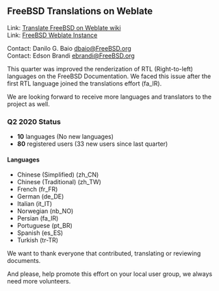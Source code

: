 ## FreeBSD Translations on Weblate ##

Link: [Translate FreeBSD on Weblate wiki](https://wiki.freebsd.org/DocTranslationOnWeblate)  
Link: [FreeBSD Weblate Instance](https://translate-dev.freebsd.org/)  

Contact: Danilo G. Baio <dbaio@FreeBSD.org>  
Contact: Edson Brandi <ebrandi@FreeBSD.org>  

This quarter was improved the renderization of RTL (Right-to-left) languages on the FreeBSD Documentation. We faced this issue after the first RTL language joined the translations effort (fa_IR).

We are looking forward to receive more languages and translators to the project as well.

### Q2 2020 Status ###

* **10** languages (No new languages)
* **80** registered users (33 new users since last quarter)

#### Languages ####

* Chinese (Simplified) (zh_CN)
* Chinese (Traditional) (zh_TW)
* French (fr_FR)
* German (de_DE)
* Italian (it_IT)
* Norwegian (nb_NO)
* Persian (fa_IR)
* Portuguese (pt_BR)
* Spanish (es_ES)
* Turkish (tr-TR)

We want to thank everyone that contributed, translating or reviewing documents.

And please, help promote this effort on your local user group, we always need more volunteers.
